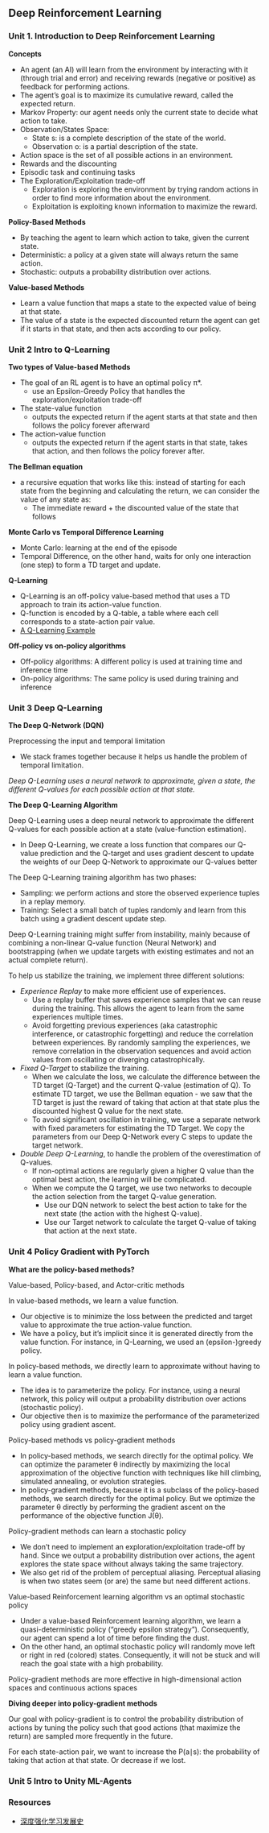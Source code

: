 ## Deep Reinforcement Learning

### Unit 1. Introduction to Deep Reinforcement Learning

**Concepts**
- An agent (an AI) will learn from the environment by interacting with it (through trial and error) and receiving rewards (negative or positive) as feedback for performing actions.
- The agent’s goal is to maximize its cumulative reward, called the expected return.
- Markov Property: our agent needs only the current state to decide what action to take.
- Observation/States Space:
  - State s: is a complete description of the state of the world.
  - Observation o: is a partial description of the state.
- Action space is the set of all possible actions in an environment.
- Rewards and the discounting
- Episodic task and continuing tasks
- The Exploration/Exploitation trade-off
  - Exploration is exploring the environment by trying random actions in order to find more information about the environment.
  - Exploitation is exploiting known information to maximize the reward.

**Policy-Based Methods**
- By teaching the agent to learn which action to take, given the current state.
- Deterministic: a policy at a given state will always return the same action.
- Stochastic: outputs a probability distribution over actions.

**Value-based Methods**
- Learn a value function that maps a state to the expected value of being at that state.
- The value of a state is the expected discounted return the agent can get if it starts in that state, and then acts according to our policy.

### Unit 2 Intro to Q-Learning

**Two types of Value-based Methods**
- The goal of an RL agent is to have an optimal policy π*.
  - use an Epsilon-Greedy Policy that handles the exploration/exploitation trade-off
- The state-value function
  - outputs the expected return if the agent starts at that state and then follows the policy forever afterward
- The action-value function
  - outputs the expected return if the agent starts in that state, takes that action, and then follows the policy forever after.

**The Bellman equation**
- a recursive equation that works like this: instead of starting for each state from the beginning and calculating the return, we can consider the value of any state as:
  - The immediate reward + the discounted value of the state that follows
 
**Monte Carlo vs Temporal Difference Learning**

- Monte Carlo: learning at the end of the episode
- Temporal Difference, on the other hand, waits for only one interaction (one step) to form a TD target and update.

**Q-Learning**
- Q-Learning is an off-policy value-based method that uses a TD approach to train its action-value function.
- Q-function is encoded by a Q-table, a table where each cell corresponds to a state-action pair value.
- [A Q-Learning Example](https://huggingface.co/learn/deep-rl-course/en/unit2/q-learning-example)

**Off-policy vs on-policy algorithms**
- Off-policy algorithms: A different policy is used at training time and inference time
- On-policy algorithms: The same policy is used during training and inference

### Unit 3 Deep Q-Learning 

**The Deep Q-Network (DQN)**

Preprocessing the input and temporal limitation
- We stack frames together because it helps us handle the problem of temporal limitation. 

*Deep Q-Learning uses a neural network to approximate, given a state, the different Q-values for each possible action at that state.*
 
**The Deep Q-Learning Algorithm**

Deep Q-Learning uses a deep neural network to approximate the different Q-values for each possible action at a state (value-function estimation).
- In Deep Q-Learning, we create a loss function that compares our Q-value prediction and the Q-target and uses gradient descent to update the weights of our Deep Q-Network to approximate our Q-values better

The Deep Q-Learning training algorithm has two phases:
- Sampling: we perform actions and store the observed experience tuples in a replay memory.
- Training: Select a small batch of tuples randomly and learn from this batch using a gradient descent update step.

Deep Q-Learning training might suffer from instability, mainly because of combining a non-linear Q-value function (Neural Network) and bootstrapping (when we update targets with existing estimates and not an actual complete return).

To help us stabilize the training, we implement three different solutions:
- *Experience Replay* to make more efficient use of experiences.
  - Use a replay buffer that saves experience samples that we can reuse during the training. This allows the agent to learn from the same experiences multiple times.
  - Avoid forgetting previous experiences (aka catastrophic interference, or catastrophic forgetting) and reduce the correlation between experiences. By randomly sampling the experiences, we remove correlation in the observation sequences and avoid action values from oscillating or diverging catastrophically.
- *Fixed Q-Target* to stabilize the training.
  - When we calculate the loss, we calculate the difference between the TD target (Q-Target) and the current Q-value (estimation of Q). To estimate TD target, we use the Bellman equation - we saw that the TD target is just the reward of taking that action at that state plus the discounted highest Q value for the next state.
  - To avoid significant oscillation in training, we use a separate network with fixed parameters for estimating the TD Target. We copy the parameters from our Deep Q-Network every C steps to update the target network.
- *Double Deep Q-Learning*, to handle the problem of the overestimation of Q-values.
  - If non-optimal actions are regularly given a higher Q value than the optimal best action, the learning will be complicated.
  - When we compute the Q target, we use two networks to decouple the action selection from the target Q-value generation.
    - Use our DQN network to select the best action to take for the next state (the action with the highest Q-value).
    - Use our Target network to calculate the target Q-value of taking that action at the next state.

### Unit 4 Policy Gradient with PyTorch

**What are the policy-based methods?**

Value-based, Policy-based, and Actor-critic methods

In value-based methods, we learn a value function.
- Our objective is to minimize the loss between the predicted and target value to approximate the true action-value function.
- We have a policy, but it’s implicit since it is generated directly from the value function. For instance, in Q-Learning, we used an (epsilon-)greedy policy.

In policy-based methods, we directly learn to approximate without having to learn a value function.
- The idea is to parameterize the policy. For instance, using a neural network, this policy will output a probability distribution over actions (stochastic policy).
- Our objective then is to maximize the performance of the parameterized policy using gradient ascent.

Policy-based methods vs policy-gradient methods
- In policy-based methods, we search directly for the optimal policy. We can optimize the parameter θ indirectly by maximizing the local approximation of the objective function with techniques like hill climbing, simulated annealing, or evolution strategies.
- In policy-gradient methods, because it is a subclass of the policy-based methods, we search directly for the optimal policy. But we optimize the parameter θ directly by performing the gradient ascent on the performance of the objective function J(θ).

Policy-gradient methods can learn a stochastic policy
- We don’t need to implement an exploration/exploitation trade-off by hand. Since we output a probability distribution over actions, the agent explores the state space without always taking the same trajectory.
- We also get rid of the problem of perceptual aliasing. Perceptual aliasing is when two states seem (or are) the same but need different actions.

Value-based Reinforcement learning algorithm vs an optimal stochastic policy
- Under a value-based Reinforcement learning algorithm, we learn a quasi-deterministic policy (“greedy epsilon strategy”). Consequently, our agent can spend a lot of time before finding the dust.
- On the other hand, an optimal stochastic policy will randomly move left or right in red (colored) states. Consequently, it will not be stuck and will reach the goal state with a high probability.

Policy-gradient methods are more effective in high-dimensional action spaces and continuous actions spaces

**Diving deeper into policy-gradient methods**

Our goal with policy-gradient is to control the probability distribution of actions by tuning the policy such that good actions (that maximize the return) are sampled more frequently in the future. 

For each state-action pair, we want to increase the P(a∣s): the probability of taking that action at that state. Or decrease if we lost.

### Unit 5 Intro to Unity ML-Agents






### Resources

- [深度强化学习发展史](https://zhuanlan.zhihu.com/p/56399184)
